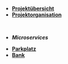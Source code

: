 * [**Projektübersicht**](_einleitung/projektuebersicht)
* [**Projektorganisation**](_einleitung/projektorganisation)

<br>

- ***Microservices***

* [**Parkplatz**](parkplatz/index)
* [**Bank**](bank/index)
